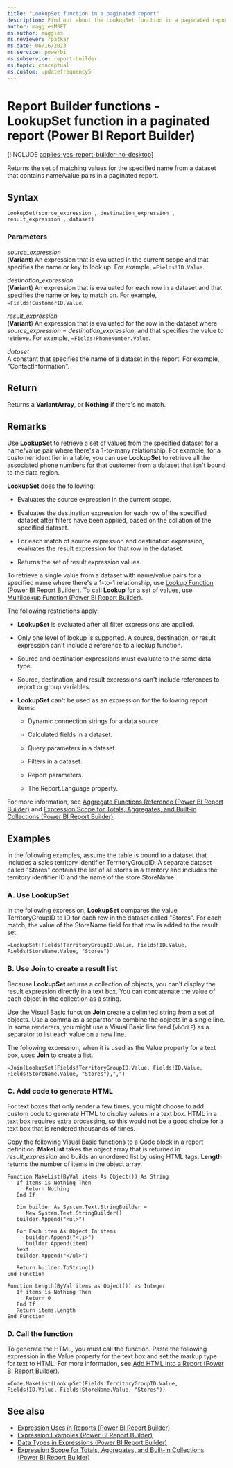 ```yaml
---
title: "LookupSet function in a paginated report"
description: Find out about the LookupSet function in a paginated report, which returns the set of matching values for a specified name from a dataset that contains name or value pairs.
author: maggiesMSFT
ms.author: maggies
ms.reviewer: rpatkar
ms.date: 06/16/2023
ms.service: powerbi
ms.subservice: report-builder
ms.topic: conceptual
ms.custom: updatefrequency5
---
```

# Report Builder functions - LookupSet function in a paginated report (Power BI Report Builder)

[!INCLUDE [applies-yes-report-builder-no-desktop](../../includes/applies-yes-report-builder-no-desktop.md)]

  Returns the set of matching values for the specified name from a dataset that contains name/value pairs in a paginated report.

## Syntax

```syntaxsql
LookupSet(source_expression , destination_expression , result_expression , dataset)
```

### Parameters

*source_expression*  
(**Variant**) An expression that is evaluated in the current scope and that specifies the name or key to look up. For example, `=Fields!ID.Value`.

*destination_expression*  
(**Variant**) An expression that is evaluated for each row in a dataset and that specifies the name or key to match on. For example, `=Fields!CustomerID.Value`.

*result_expression*  
(**Variant**) An expression that is evaluated for the row in the dataset where *source_expression* = *destination_expression*, and that specifies the value to retrieve. For example, `=Fields!PhoneNumber.Value`.

*dataset*  
A constant that specifies the name of a dataset in the report. For example, "ContactInformation".

## Return

Returns a **VariantArray**, or **Nothing** if there's no match.

## Remarks

Use **LookupSet** to retrieve a set of values from the specified dataset for a name/value pair where there's a 1-to-many relationship. For example, for a customer identifier in a table, you can use **LookupSet** to retrieve all the associated phone numbers for that customer from a dataset that isn't bound to the data region.

**LookupSet** does the following:

- Evaluates the source expression in the current scope.

- Evaluates the destination expression for each row of the specified dataset after filters have been applied, based on the collation of the specified dataset.

- For each match of source expression and destination expression, evaluates the result expression for that row in the dataset.

- Returns the set of result expression values.

To retrieve a single value from a dataset with name/value pairs for a specified name where there's a 1-to-1 relationship, use [Lookup Function (Power BI Report Builder)](./report-builder-functions-lookup-function.md). To call **Lookup** for a set of values, use [Multilookup Function (Power BI Report Builder)](./report-builder-functions-multilookup-function.md).

The following restrictions apply:

- **LookupSet** is evaluated after all filter expressions are applied.

- Only one level of lookup is supported. A source, destination, or result expression can't include a reference to a lookup function.

- Source and destination expressions must evaluate to the same data type.

- Source, destination, and result expressions can't include references to report or group variables.

- **LookupSet** can't be used as an expression for the following report items:

    - Dynamic connection strings for a data source.

    - Calculated fields in a dataset.

    - Query parameters in a dataset.

    - Filters in a dataset.

    - Report parameters.

    - The Report.Language property.

For more information, see [Aggregate Functions Reference (Power BI Report Builder)](./report-builder-functions-aggregate-functions-reference.md) and [Expression Scope for Totals, Aggregates, and Built-in Collections (Power BI Report Builder)](./expression-scope-for-totals-aggregates-and-built-in-collections.md).

## Examples

In the following examples, assume the table is bound to a dataset that includes a sales territory identifier TerritoryGroupID. A separate dataset called "Stores" contains the list of all stores in a territory and includes the territory identifier ID and the name of the store StoreName.

### A. Use LookupSet

In the following expression, **LookupSet** compares the value TerritoryGroupID to ID for each row in the dataset called "Stores". For each match, the value of the StoreName field for that row is added to the result set.

```
=LookupSet(Fields!TerritoryGroupID.Value, Fields!ID.Value, Fields!StoreName.Value, "Stores")
```

### B. Use Join to create a result list

Because **LookupSet** returns a collection of objects, you can't display the result expression directly in a text box. You can concatenate the value of each object in the collection as a string.

Use the Visual Basic function **Join** create a delimited string from a set of objects. Use a comma as a separator to combine the objects in a single line. In some renderers, you might use a Visual Basic line feed (`vbCrLF`) as a separator to list each value on a new line.

The following expression, when it is used as the Value property for a text box, uses **Join** to create a list.

```
=Join(LookupSet(Fields!TerritoryGroupID.Value, Fields!ID.Value, Fields!StoreName.Value, "Stores"),",")
```

### C. Add code to generate HTML

For text boxes that only render a few times, you might choose to add custom code to generate HTML to display values in a text box. HTML in a text box requires extra processing, so this would not be a good choice for a text box that is rendered thousands of times.

Copy the following Visual Basic functions to a Code block in a report definition. **MakeList** takes the object array that is returned in *result_expression* and builds an unordered list by using HTML tags. **Length** returns the number of items in the object array.

```
Function MakeList(ByVal items As Object()) As String
   If items is Nothing Then
      Return Nothing
   End If
  
   Dim builder As System.Text.StringBuilder =
      New System.Text.StringBuilder()
   builder.Append("<ul>")
  
   For Each item As Object In items
      builder.Append("<li>")
      builder.Append(item)
   Next
   builder.Append("</ul>")
  
   Return builder.ToString()
End Function
  
Function Length(ByVal items as Object()) as Integer
   If items is Nothing Then
      Return 0
   End If
   Return items.Length
End Function
```

### D. Call the function

To generate the HTML, you must call the function. Paste the following expression in the Value property for the text box and set the markup type for text to HTML. For more information, see [Add HTML into a Report (Power BI Report Builder)](/sql/reporting-services/report-design/add-html-into-a-report-report-builder-and-ssrs).

```
=Code.MakeList(LookupSet(Fields!TerritoryGroupID.Value, Fields!ID.Value, Fields!StoreName.Value, "Stores"))
```

## See also

- [Expression Uses in Reports (Power BI Report Builder)](./expression-uses-reports-report-builder.md)
- [Expression Examples (Power BI Report Builder)](./report-builder-expression-examples.md)
- [Data Types in Expressions (Power BI Report Builder)](./data-types-expressions-report-builder.md)
- [Expression Scope for Totals, Aggregates, and Built-in Collections (Power BI Report Builder)](./expression-scope-for-totals-aggregates-and-built-in-collections.md)
